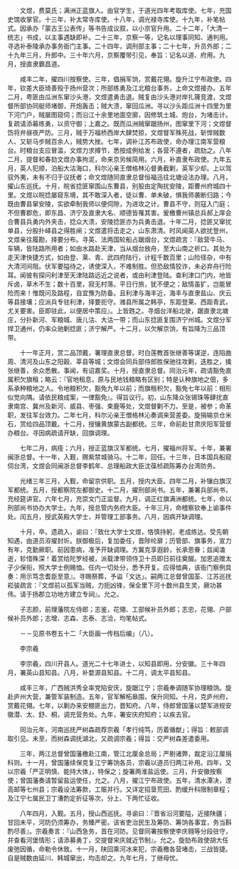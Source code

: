 <!-- { "loadSidebar": true } -->
　　文煜，费莫氏；满洲正蓝旗人。由官学生，于道光四年考取库使。七年，充国史馆收掌官。十三年，补太常寺库使。十八年，调光禄寺库使。十九年，补笔帖式。因承办「蒙古王公表传」等书告成议叙，以小京官升用。二十二年，「大清一统志」书成，以主事遇缺即补。二十三年，京察一等，记名以理事同知、通判用。寻选补泰陵承办事务衙门主事。二十四年，调刑部主事；二十七年，升员外郎；二十九年三月，升郎中。三十年六月，京察覆带引见，奉旨：记名以道、府用。九月，授直隶霸昌道。

　　咸丰二年，擢四川按察使。三年，倡捐军饷，赏戴花翎。旋升江宁布政使。四年，钦差大臣琦善殁于扬州营次；所部练勇及江北粮台事务，上命文煜接办。五年二月，粤匪由瓜洲东窜沙头港，文煜遣勇击退。贼复由沙头港对岸扎簰竞渡，文煜督所部协同艇师堵御，开炮轰击；贼大溃，窜回瓜洲。寻以沙头距瓜洲十四里为里下河门户，贼屡图窥伺；而沿江十余里地面空廓，因修筑土城、炮台，为堵击计。复疏请添募练勇，以资守御；上嘉之。既而瓜洲贼窜踞扬州，图窜里下河；文煜督饬将弁昼夜严防。三月，贼于万福桥西岸大肆焚掠，文煜督军殊死战，斩悍贼数人、又斩马步贼百余人，贼势大挫。七年，调补江苏布政使，命办理江南军营粮台。时粮台支应冒滥，文煜力求撙节，悉按成例给发；各营不遵者，疏劾之。八年二月，提督和春劾文煜办事拘泥，命来京另候简用。六月，补直隶布政使。九年五月，英人犯顺，泊船大沽海口，科尔沁亲王僧格林沁督勇截剿，英军少却。上以驾驭外夷，未有不归于议抚者；命文煜随同直隶总督恒福迅往北塘设法办理。八月，擢山东巡抚。十月，皖省捻匪窜围山东曹县，别股由定陶扰安陵，距曹州府城四十里。文煜以皖捻屡窥东境，其不敢深入者，徒以曹、单未破，惧我师袭断归路；今既由曹县窜安陵，实欲牵制我师以便伺隙，为进攻之计。曹县不守，则寇入门庭；不但曹郡危，即东昌、济宁及直隶大名、顺德皆罹其害。爰檄曹州镇总兵郝上庠会合曹县兵勇内外夹击，捻众大溃，安陵捻匪亦为兵勇击退。十年二月，捻匪又窜扰单县，分股扑峄县之得胜闸；文煜遣将击走之，山东肃清。时风闻英人欲扰登州，文煜亲往履勘，择要分布。寻英、法两国轮船占踞烟台，文煜疏言：『敌营牛马、车辆，皆陆路所用者；如由水路赴天津，当从烟台放舟，至大山南之祈口。其处为走天津快捷方式，如由登、莱、青、武四府陆行，计程千数百里；山险径杂，中有大清河间阻。伏军要隘待之，诱使深入，不难制胜。但恐敌情狡诈，未必弃舟行险耳。闻彼有探问利津至天津陆路远近之说者，或由利津登陆。查利津口门内，地皆斥卤，草木不生；数十百里，寂无村落。平日行旅，犹不便之；敌情虽犷，岂能冒险而来！惟既问及路程，自宜豫为防备。且利津与海丰近，海丰与直隶盐山、庆云等县接壤；应派兵专驻利津，择要扼守。潍县所属之韩亭，东距登莱、西距青武，尤关要害。臣即驻此，以便居中策应』。上皆韪之。寻烟台洋船北驶，踞直隶北塘庄，分扑新河、军粮城、唐儿沽、大沽一带；而山东捻匪复围济宁州城。文煜分军捍卫通州，仍率众驰剿捻匪；济宁解严。十二月，以欠解京饷，有旨降为三品顶带。

　　十一年正月，赏二品顶戴，署理直隶总督。时白莲教首张继善等谋逆，连陷曲周、清河及山东之阳榖、莘县等城；文煜会同兵部侍郎胜保驰往攻剿，迭胜之，擒张继善，余众悉散。事闻，有诏嘉奖。十月，授直隶总督。同治元年，疏请豁免直属积欠旗租；略云：『官地租息，原与民地钱粮略有区别；特是认种旗地之佃，多系承种粮地之人。令地粮积欠，豁免九年以前；而旗租积欠，豁免七年以前：相形似觉向隅。请依民粮成案，一律豁免』。得旨议行。初，山东降众张锡珠等肆扰直隶南宫、冀州及新河、威县、枣强、束鹿等处，文煜督剿不力。至是，被参；命革职，发往军台效力。二年七月，科尔沁亲王僧格林沁奏调来营差委。旋捐输京仓米石，赏给四品顶戴。十二月，授镶黄旗蒙古副都统。三年，命前赴甘肃庆阳军营督办粮台。寻因病疏请开缺，回旗调理。

　　七年二月，病痊；六月，授正蓝旗汉军都统。七月，擢福州将军。十年，兼署闽浙总督。十一年，入觐，赐紫禁城骑马。十二年，回任。十三年，日本国兵船窥伺台湾，文煜会同闽浙总督李鹤年、总理船政大臣沈葆桢疏陈筹办台湾防务。

　　光绪三年三月，入觐，命留京供职。五月，授内大臣。四年二月，补镶白旗汉军都统。五月，授都察院左都御史。十二月，擢刑部尚书。五年，兼署兵部尚书，充经筵讲官。六年七月，充崇文门正监督。九月，调正红旗满洲都统。七年，命以刑部尚书协办大学士。九年，授总管内务府大臣。十年三月，命稽察钦奉上谕事件处。闰五月，授武英殿大学士，并管理工部事务。八月，因病开缺调理。

　　十月，卒。遗疏入，谕曰：『致仕大学士文煜，恪慎持躬，老成练达。受先朝知遇，由道员洊擢封圻。朕御极后，复加委任，晋陟纶扉；历管部、旗事务，宣力有年，克勤厥职。前因患病，准予开缺调理。方冀克享遐龄，长承恩眷；兹闻溘逝，轸惜殊深！着赏给陀罗经被，派载津带领侍卫十员即日前往奠醊。加恩追赠太子少保衔，照大学士例赐恤。任内一切处分，悉予开复。应得恤典，该衙门察例具奏：用示笃念耆臣至意』。寻赐祭葬，予谥「文达」。嗣两江总督曾国荃、江苏巡抚崧骏疏言：『文煜前以孤军当贼，力扼凶锋，保全里下河十数州县生灵，厥功甚伟。请于扬郡立功地方建立专祠』。允之。

　　子志颜，前理藩院左侍郎；志鉴，花翎、工部候补员外郎；志忠，花翎、户部候补员外郎；志增、志森、志泰、志洽，均笔帖式。

　　－－见原书卷五十二「大臣画一传档后编」（八）。

　　李宗羲

　　李宗羲，四川开县人。道光二十七年进士，以知县即用，分安徽。三十年四月，署英山县知县。八月，补婺源县知县。十二月，调太平县知县。

　　咸丰三年，广西贼洪秀全率党陷安庆，旋踞江宁；宗羲奉调随军协理粮饷。旋赴庐州大营，兼管军装制造。五年，官军解柘皋围，保升同知。十月，克庐州府，赏戴花翎。七年，以剿办来安棚匪出力，晋知府。八年，侍郎曾国藩以楚军进规安徽潜、太、舒、桐，调充营务处。九年，署安庆府知府；以疾去官。

　　同治元年，河南巡抚严树森疏荐宗羲「孝行纯笃，历着循猷」；得旨：敕部调取引见。未至，而树森调抚湖北，又疏调宗羲；得旨：交严树森差遣委用。

　　三年，两江总督曾国藩檄赴江南，管江北厘金总局；严剔诸弊，裁定沿江厘捐科则。十一月，曾国藩续保克复江宁筹饷各员，宗羲以道员归两江补用。四年，又以宗羲「严正明慎、能持大体」，特保之；旋署两淮盐运使。三月，升安徽按察使；曾国藩奏请暂留盐运使任，允之。八月，擢江宁布政使。五年，清水潭决，湮高邮等七州县；宗羲设法筹款，工赈并行。又详定招垦荒田、酌缓升科限制章程；及江宁七属民卫丁漕酌定折征等次，分上、下两忙征收。

　　八年四月，入觐。五月，授山西巡抚。寻谕曰：『晋省沿河要隘，近接陕疆；甘回未平，河防仍须筹办，务臻严密。该省吏治民生及筹防、筹饷各事宜，务当斟酌尽善』。宗羲奏言：『山西急务，首在河防。见督同署按察使李庆翱等分段驻守，并查看河堡情形；请添募勇丁，交提督宋庆就近节制』。允之。旋劾布政使胡大任废弛因循，命勒令休致。十一月，陕回乘河冰来犯，宗羲檄各营堵击，三战皆捷。自是贼数由延川、韩城窜出，均击却之。九年七月，丁继母忧。

